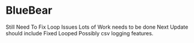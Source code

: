 # BlueBear
Still Need To Fix Loop Issues
Lots of Work needs to be done
Next Update should include Fixed Looped 
Possibly csv logging features. 
